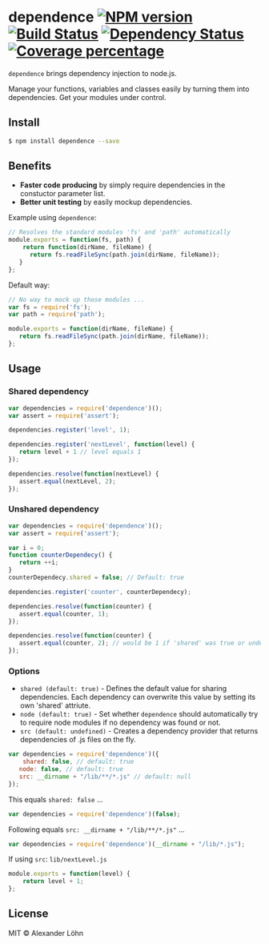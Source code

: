 # dependence [![NPM version][npm-image]][npm-url] [![Build Status][travis-image]][travis-url] [![Dependency Status][daviddm-image]][daviddm-url] [![Coverage percentage][coveralls-image]][coveralls-url]

`dependence` brings dependency injection to node.js.

Manage your functions, variables and classes easily by turning them into dependencies. Get your modules under control.

## Install

```sh
$ npm install dependence --save
```

## Benefits

* **Faster code producing** by simply require dependencies in the constuctor parameter list.
* **Better unit testing** by easily mockup dependencies.

Example using `dependence`:

```js
// Resolves the standard modules 'fs' and 'path' automatically
module.exports = function(fs, path) {
	return function(dirName, fileName) {
      return fs.readFileSync(path.join(dirName, fileName));
   }
};
```
Default way:
```js
// No way to mock up those modules ...
var fs = require('fs');
var path = require('path');

module.exports = function(dirName, fileName) {
   return fs.readFileSync(path.join(dirName, fileName));
};
```

## Usage

### Shared dependency

```js
var dependencies = require('dependence')();
var assert = require('assert');

dependencies.register('level', 1);

dependencies.register('nextLevel', function(level) {
   return level + 1 // level equals 1
});

dependencies.resolve(function(nextLevel) {
   assert.equal(nextLevel, 2);
});
```

### Unshared dependency

```js
var dependencies = require('dependence')();
var assert = require('assert');

var i = 0;
function counterDependecy() {
   return ++i;
}
counterDependecy.shared = false; // Default: true

dependencies.register('counter', counterDependecy);

dependencies.resolve(function(counter) {
   assert.equal(counter, 1);
});

dependencies.resolve(function(counter) {
   assert.equal(counter, 2); // would be 1 if 'shared' was true or undefined
});
```


### Options

* `shared (default: true)` - Defines the default value for sharing dependencies. Each dependency can overwrite this value by setting its own 'shared' attriute.
* `node (default: true)` - Set whether `dependence` should automatically try to require node modules if no dependency was found or not.
* `src (default: undefined)` - Creates a dependency provider that returns dependencies of .js files on the fly.

```js
var dependencies = require('dependence')({
	shared: false, // default: true
   node: false, // default: true
   src: __dirname + "/lib/**/*.js" // default: null
});
```

This equals `shared: false` ...
```js
var dependencies = require('dependence')(false);
```

Following equals `src: __dirname + "/lib/**/*.js"` ...
```js
var dependencies = require('dependence')(__dirname + "/lib/*.js");
```

If using `src`: `lib/nextLevel.js`
```js
module.exports = function(level) {
	return level + 1;
};
```

## License

MIT © Alexander Löhn


[npm-image]: https://badge.fury.io/js/dependence.svg
[npm-url]: https://npmjs.org/package/dependence
[travis-image]: https://travis-ci.org/loehx/dependence.svg?branch=master
[travis-url]: https://travis-ci.org/loehx/dependence
[daviddm-image]: https://david-dm.org/loehx/dependence.svg?theme=shields.io
[daviddm-url]: https://david-dm.org/loehx/dependence
[coveralls-image]: https://coveralls.io/repos/loehx/dependence/badge.svg
[coveralls-url]: https://coveralls.io/r/loehx/dependence

